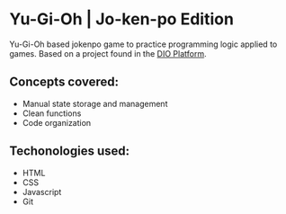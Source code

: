 # Yu-Gi-Oh | Jo-ken-po Edition

Yu-Gi-Oh based jokenpo game to practice programming logic applied to games. Based on a project found in the [DIO Platform](https://web.dio.me/).

## Concepts covered:

- Manual state storage and management
- Clean functions
- Code organization

## Techonologies used:
- HTML
- CSS
- Javascript
- Git
